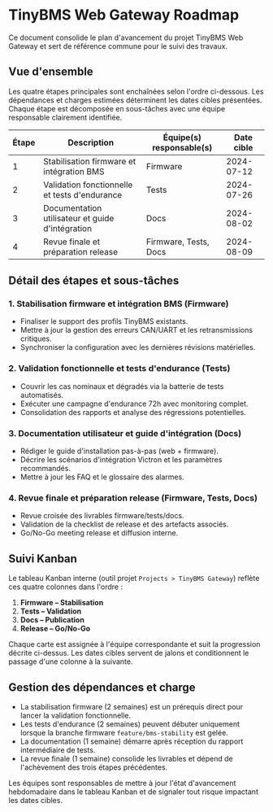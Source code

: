 # TinyBMS Web Gateway Roadmap

Ce document consolide le plan d'avancement du projet TinyBMS Web Gateway et sert de référence commune pour le suivi des travaux.

## Vue d'ensemble

Les quatre étapes principales sont enchaînées selon l'ordre ci-dessous. Les dépendances et charges estimées déterminent les dates cibles présentées. Chaque étape est décomposée en sous-tâches avec une équipe responsable clairement identifiée.

| Étape | Description | Équipe(s) responsable(s) | Date cible |
|-------|-------------|--------------------------|------------|
| 1 | Stabilisation firmware et intégration BMS | Firmware | 2024-07-12 |
| 2 | Validation fonctionnelle et tests d'endurance | Tests | 2024-07-26 |
| 3 | Documentation utilisateur et guide d'intégration | Docs | 2024-08-02 |
| 4 | Revue finale et préparation release | Firmware, Tests, Docs | 2024-08-09 |

## Détail des étapes et sous-tâches

### 1. Stabilisation firmware et intégration BMS (Firmware)
- Finaliser le support des profils TinyBMS existants.
- Mettre à jour la gestion des erreurs CAN/UART et les retransmissions critiques.
- Synchroniser la configuration avec les dernières révisions matérielles.

### 2. Validation fonctionnelle et tests d'endurance (Tests)
- Couvrir les cas nominaux et dégradés via la batterie de tests automatisés.
- Exécuter une campagne d'endurance 72h avec monitoring complet.
- Consolidation des rapports et analyse des régressions potentielles.

### 3. Documentation utilisateur et guide d'intégration (Docs)
- Rédiger le guide d'installation pas-à-pas (web + firmware).
- Décrire les scénarios d'intégration Victron et les paramètres recommandés.
- Mettre à jour les FAQ et le glossaire des alarmes.

### 4. Revue finale et préparation release (Firmware, Tests, Docs)
- Revue croisée des livrables firmware/tests/docs.
- Validation de la checklist de release et des artefacts associés.
- Go/No-Go meeting release et diffusion interne.

## Suivi Kanban

Le tableau Kanban interne (outil projet `Projects > TinyBMS Gateway`) reflète ces quatre colonnes dans l'ordre :
1. **Firmware – Stabilisation**
2. **Tests – Validation**
3. **Docs – Publication**
4. **Release – Go/No-Go**

Chaque carte est assignée à l'équipe correspondante et suit la progression décrite ci-dessus. Les dates cibles servent de jalons et conditionnent le passage d'une colonne à la suivante.

## Gestion des dépendances et charge

- La stabilisation firmware (2 semaines) est un prérequis direct pour lancer la validation fonctionnelle.
- Les tests d'endurance (2 semaines) peuvent débuter uniquement lorsque la branche firmware `feature/bms-stability` est gelée.
- La documentation (1 semaine) démarre après réception du rapport intermédiaire de tests.
- La revue finale (1 semaine) consolide les livrables et dépend de l'achèvement des trois étapes précédentes.

Les équipes sont responsables de mettre à jour l'état d'avancement hebdomadaire dans le tableau Kanban et de signaler tout risque impactant les dates cibles.
